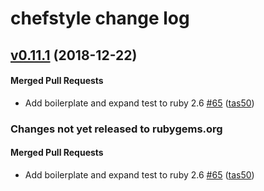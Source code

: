 # chefstyle change log

<!-- latest_release 0.11.1 -->
## [v0.11.1](https://github.com/chef/chefstyle/tree/v0.11.1) (2018-12-22)

#### Merged Pull Requests
- Add boilerplate and expand test to ruby 2.6 [#65](https://github.com/chef/chefstyle/pull/65) ([tas50](https://github.com/tas50))
<!-- latest_release -->

<!-- release_rollup since=0.11.0 -->
### Changes not yet released to rubygems.org

#### Merged Pull Requests
- Add boilerplate and expand test to ruby 2.6 [#65](https://github.com/chef/chefstyle/pull/65) ([tas50](https://github.com/tas50)) <!-- 0.11.1 -->
<!-- release_rollup -->

<!-- latest_stable_release -->
<!-- latest_stable_release -->